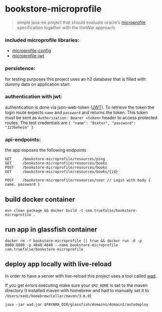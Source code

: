 # bookstore-microprofile
> simple java-ee project that should evaluate oracle's [microprofile](https://microprofile.io/) specification together with the thinWar approach.

### included microprofile libraries:
* [microprofile-config](https://microprofile.io/project/eclipse/microprofile-config)
* [microprofile-jwt](https://microprofile.io/project/eclipse/microprofile-jwt-auth)

### persistence:
for testing purposes this project uses an h2 database that is filled with dummy data on application start

### authentication with jwt:
authentication is done via json-web-token ([JWT](https://jwt.io)). To retrieve the token the login route 
expects `name` and `password` and returns the token. This token must be sent as `Authorization: Bearer <token>`
header to access protected routes. The test credentials are `{ "name": "Dieter", "password": "123Geheim" }`

### api-endpoints:
the app exposes the following endpoints
```
GET     /bookstore-microprofile/resources/ping
GET     /bookstore-microprofile/resources/books
POST    /bookstore-microprofile/resources/books
GET     /bookstore-microprofile/resources/books/{id}

POST    /bookstore-microprofile/resources/user // Login with body { name, password }
```

## build docker container
```
mvn clean package && docker build -t com.truefalse/bookstore-microprofile .
```

## run app in glassfish container
```
docker rm -f bookstore-microprofile || true && docker run -d -p 8080:8080 -p 4848:4848 --name bookstore-microprofile com.truefalse/bookstore-microprofile 
```

## deploy app locally with live-reload
In order to have a server with live-reload this project uses a tool called [wad](https://github.com/AdamBien/wad).

If you get errors executing make sure your `$M2_HOME` is set to the maven directory (I installed maven with homebrew and had to manually set it to `/Users/sedi/homebrew/Cellar/maven/3.6.0`)

```
java -jar wad.jar $PAYARA_DIR/glassfish/domains/domain1/autodeploy
```